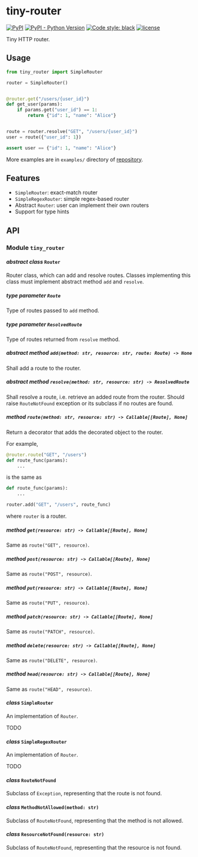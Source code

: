 # tiny-router

[![PyPI](https://img.shields.io/pypi/v/tiny-router)](https://pypi.org/project/tiny-router/)
[![PyPI - Python Version](https://img.shields.io/pypi/pyversions/tiny-router)](https://pypi.org/project/tiny-router/)
[![Code style: black](https://img.shields.io/badge/code%20style-black-000000.svg)](https://github.com/psf/black)
[![license](https://img.shields.io/github/license/nekonoshiri/tiny-router)](https://github.com/nekonoshiri/tiny-router/blob/main/LICENSE)

Tiny HTTP router.

## Usage

```Python
from tiny_router import SimpleRouter

router = SimpleRouter()


@router.get("/users/{user_id}")
def get_user(params):
    if params.get("user_id") == 1:
        return {"id": 1, "name": "Alice"}


route = router.resolve("GET", "/users/{user_id}")
user = route({"user_id": 1})

assert user == {"id": 1, "name": "Alice"}
```

More examples are in `examples/` directory of
[repository](https://github.com/nekonoshiri/tiny-router).

## Features

- `SimpleRouter`: exact-match router
- `SimpleRegexRouter`: simple regex-based router
- Abstract `Router`: user can implement their own routers
- Support for type hints

## API

### Module `tiny_router`

#### *abstract class* `Router`

Router class, which can add and resolve routes.
Classes implementing this class must implement abstract method `add` and `resolve`.

##### *type parameter* `Route`

Type of routes passed to `add` method.

##### *type parameter* `ResolvedRoute`

Type of routes returned from `resolve` method.

##### *abstract method* `add(method: str, resource: str, route: Route) -> None`

Shall add a route to the router.

##### *abstract method* `resolve(method: str, resource: str) -> ResolvedRoute`

Shall resolve a route, i.e. retrieve an added route from the router.
Should raise `RouteNotFound` exception or its subclass if no routes are found.

##### *method* `route(method: str, resource: str) -> Callable[[Route], None]`

Return a decorator that adds the decorated object to the router.

For example,

```Python
@router.route("GET", "/users")
def route_func(params):
    ...
```

is the same as

```Python
def route_func(params):
    ...

router.add("GET", "/users", route_func)
```

where `router` is a router.

##### *method* `get(resource: str) -> Callable[[Route], None]`

Same as `route("GET", resource)`.

##### *method* `post(resource: str) -> Callable[[Route], None]`

Same as `route("POST", resource)`.

##### *method* `put(resource: str) -> Callable[[Route], None]`

Same as `route("PUT", resource)`.

##### *method* `patch(resource: str) -> Callable[[Route], None]`

Same as `route("PATCH", resource)`.

##### *method* `delete(resource: str) -> Callable[[Route], None]`

Same as `route("DELETE", resource)`.

##### *method* `head(resource: str) -> Callable[[Route], None]`

Same as `route("HEAD", resource)`.

#### *class* `SimpleRouter`

An implementation of `Router`.

TODO

#### *class* `SimpleRegexRouter`

An implementation of `Router`.

TODO

#### *class* `RouteNotFound`

Subclass of `Exception`, representing that the route is not found.

#### *class* `MethodNotAllowed(method: str)`

Subclass of `RouteNotFound`, representing that the method is not allowed.

#### *class* `ResourceNotFound(resource: str)`

Subclass of `RouteNotFound`, representing that the resource is not found.
